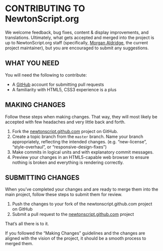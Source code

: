 CONTRIBUTING TO NewtonScript.org
================================

We welcome feedback, bug fixes, content & display improvements, and translations. Ultimately, what gets accepted and merged into the project is up to NewtonScript.org staff (specifically, [Morgan Aldridge](https://github.com/morgant), the current project maintainer), but you are encouraged to submit any suggestions.

WHAT YOU NEED
-------------

You will need the following to contribute:

* A [GitHub](http://github.com) account for submitting pull requests
* A familiarity with HTML5, CSS3 experience is a plus

MAKING CHANGES
--------------

Follow these steps when making changes. That way, they will most likely be accepted with few headaches and very little back and forth.

1. Fork the [newtonscript.github.com](https://github.com/NewtonScript/newtonscript.github.com) project on GitHub.
2. Create a topic branch from the `master` branch. Name your branch appropriately, reflecting the intended changes. (e.g. “new-license”, “style-overhaul”, or “responsive-design-fixes”)
3. Make commits in logical units and with explanatory commit messages.
4. Preview your changes in an HTML5-capable web browser to ensure nothing is broken and everything is rendering correctly.

SUBMITTING CHANGES
------------------

When you’ve completed your changes and are ready to merge them into the main project, follow these steps to submit them for review.

1. Push the changes to your fork of the newtonscript.github.com project on GitHub
2. Submit a pull request to the [newtonscript.github.com](https://github.com/NewtonScript/newtonscript.github.com) project

That’s all there is to it.

If you followed the “Making Changes” guidelines and the changes are aligned with the vision of the project, it should be a smooth process to merged them.